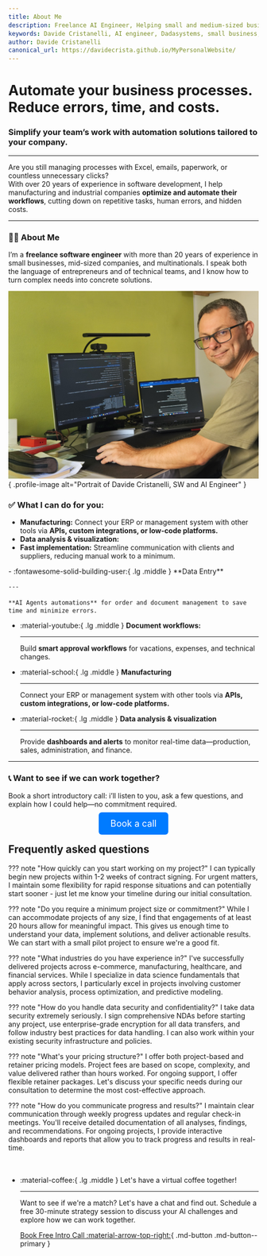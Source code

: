 ```yaml
---
title: About Me
description: Freelance AI Engineer, Helping small and medium-sized businesses to streamline data workflows 
keywords: Davide Cristanelli, AI engineer, Dadasystems, small business, workflow automation
author: Davide Cristanelli
canonical_url: https://davidecrista.github.io/MyPersonalWebsite/
---
```


<script type="application/ld+json">
{
  "@context": "https://schema.org",
  "@type": "Person",
  "name": "Davide Cristanelli",
  "url": "https://davidecrista.github.io/MyPersonalWebsite/",
  "image": "https://avatars.githubusercontent.com/u/34709402?v=4",
  "sameAs": [
    "https://www.linkedin.com/in/dcristanelli/",
    "https://github.com/davidecrista"
  ],
  "jobTitle": "Founder & CEO",
  "worksFor": {
    "@type": "Organization",
    "name": "Dada Systems",
    "url": "https://www.dadasystems.com/"
  },
}
</script>

<div class="hero-section grid-container" markdown>

<div class="text-intro-grid" markdown>

# **Automate your business processes. Reduce errors, time, and costs.**

### Simplify your team’s work with automation solutions tailored to your company.

---
Are you still managing processes with Excel, emails, paperwork, or countless unnecessary clicks?</br>
With over 20 years of experience in software development, I help manufacturing and industrial companies **optimize and automate their workflows**, cutting down on repetitive tasks, human errors, and hidden costs.

---

### 👨‍💻 About Me

I’m a **freelance software engineer** with more than 20 years of experience in small businesses, mid-sized companies, and multinationals. I speak both the language of entrepreneurs and of technical teams, and I know how to turn complex needs into concrete solutions.

</div>

<div class="profile-image-grid" markdown>

![Davide Cristanelli, SW and AI Engineer](assets/20250703_131406.jpg){ .profile-image alt="Portrait of Davide Cristanelli, SW and AI Engineer" }

</div>
</div>

### ✅ What I can do for you:
* **Manufacturing:** Connect your ERP or management system with other tools via **APIs, custom integrations, or low-code platforms.**
* **Data analysis & visualization:** 
* **Fast implementation:** Streamline communication with clients and suppliers, reducing manual work to a minimum.
<div class="grid cards" markdown>
-   :fontawesome-solid-building-user:{ .lg .middle } **Data Entry**

    ---
    
    **AI Agents automations** for order and document management to save time and minimize errors.


-   :material-youtube:{ .lg .middle } **Document workflows:**

    ---

    Build **smart approval workflows** for vacations, expenses, and technical changes.

-   :material-school:{ .lg .middle } **Manufacturing** 

    
    ---

    Connect your ERP or management system with other tools via **APIs, custom integrations, or low-code platforms.**

-   :material-rocket:{ .lg .middle } **Data analysis & visualization** 

    ---

    Provide **dashboards and alerts** to monitor real-time data—production, sales, administration, and finance.
   
---

</div>

### 📞 Want to see if we can work together?

Book a short introductory call: i’ll listen to you, ask a few questions, and explain how I could help—no commitment required.

<div style="text-align:center; margin-top:20px;">
  <a href="LINKALLACALL" style="padding: 12px 24px; background-color: #007BFF; color: white; text-decoration: none; border-radius: 6px; font-size: 18px;">Book a call</a>
</div>




## Frequently asked questions

??? note "How quickly can you start working on my project?"
    I can typically begin new projects within 1-2 weeks of contract signing. For urgent matters, I maintain some flexibility for rapid response situations and can potentially start sooner - just let me know your timeline during our initial consultation.

??? note "Do you require a minimum project size or commitment?"
    While I can accommodate projects of any size, I find that engagements of at least 20 hours allow for meaningful impact. This gives us enough time to understand your data, implement solutions, and deliver actionable results. We can start with a small pilot project to ensure we're a good fit.

??? note "What industries do you have experience in?"
    I've successfully delivered projects across e-commerce, manufacturing, healthcare, and financial services. While I specialize in data science fundamentals that apply across sectors, I particularly excel in projects involving customer behavior analysis, process optimization, and predictive modeling.

??? note "How do you handle data security and confidentiality?"
    I take data security extremely seriously. I sign comprehensive NDAs before starting any project, use enterprise-grade encryption for all data transfers, and follow industry best practices for data handling. I can also work within your existing security infrastructure and policies.

??? note "What's your pricing structure?"
    I offer both project-based and retainer pricing models. Project fees are based on scope, complexity, and value delivered rather than hours worked. For ongoing support, I offer flexible retainer packages. Let's discuss your specific needs during our consultation to determine the most cost-effective approach.

??? note "How do you communicate progress and results?"
    I maintain clear communication through weekly progress updates and regular check-in meetings. You'll receive detailed documentation of all analyses, findings, and recommendations. For ongoing projects, I provide interactive dashboards and reports that allow you to track progress and results in real-time.


<div class="grid cards" style="margin-top: 3rem" markdown>

-   :material-coffee:{ .lg .middle } Let's have a virtual coffee together!

    ---
    
    Want to see if we're a match? Let's have a chat and find out. Schedule a free 30-minute strategy session to discuss your AI challenges and explore how we can work together.

    [Book Free Intro Call :material-arrow-top-right:](https://calendly.com){ .md-button .md-button--primary }

</div>